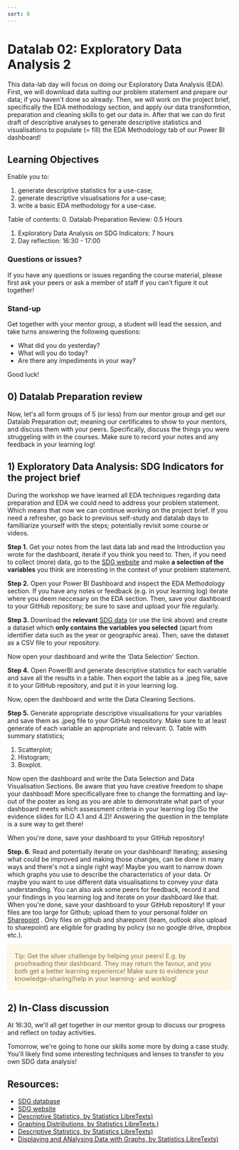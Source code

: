 ```yaml
---
sort: 8
---
```


# Datalab 02: Exploratory Data Analysis 2

This data-lab day will focus on doing our Exploratory Data Analysis (EDA). First, we will download data suiting our problem statement and prepare our data; if you haven't done so already. Then, we will work on the project brief, specifically the EDA methodology section, and apply our data transformtion, preparation and cleaning skills to get our data in. After that we can do first draft of descriptive analyses to generate descriptive statistics and visualisations to populate (= fill) the EDA Methodology tab of our Power BI dashboard!

## Learning Objectives
Enable you to:
1. generate descriptive statistics for a use-case;
2. generate descriptive visualisations for a use-case;
3. write a basic EDA methodology for a use-case.

Table of contents:
0. Datalab Preparation Review: 0.5 Hours
1. Exploratory Data Analysis on SDG Indicators: 7 hours
2. Day reflection: 16:30 - 17:00

### Questions or issues?
If you have any questions or issues regarding the course material, please first ask your peers or ask a member of staff if you can't figure it out together!

### Stand-up
Get together with your mentor group, a student will lead the session, and take turns answering the following questions:
- What did you do yesterday?
- What will you do today?
- Are there any impediments in your way?

Good luck!

## 0) Datalab Preparation review
Now, let's all form groups of 5 (or less) from our mentor group and get our Datalab Preparation out; meaning our certificates to show to your mentors, and discuss them with your peers. Specifically, discuss the things you were struggeling with in the courses. Make sure to record your notes and any feedback in your learning log!

## 1) Exploratory Data Analysis: SDG Indicators for the project brief
During the workshop we have learned all EDA techniques regarding data preparation and EDA we could need to address your problem statement. Which means that now we can continue working on the project brief. If you need a refresher, go back to previous self-study and datalab days to familliarize yourself with the steps; potentially revisit some course or videos.

**Step 1.** Get your notes from the last data lab and read the Introduction you wrote for the dashboard, iterate if you think you need to. Then, if you need to collect (more) data, go to the [SDG website](https://sdg-tracker.org/) and make **a selection of the variables** you think are interesting in the context of your problem statement.

**Step 2.** Open your Power BI Dashboard and inspect the EDA Methodology section. If you have any notes or feedback (e.g. in your learning log) iterate where you deem neccesary on the EDA section. Then, save your dashboard to your GitHub repository; be sure to save and upload your file regularly.

**Step 3.** Download the **relevant** [SDG data](https://unstats.un.org/sdgs/dataportal/) (or use the link above) and create a dataset which **only contains the variables you selected** (apart from identifier data such as the year or geographic area). Then, save the dataset as a CSV file to your repository.

Now open your dashboard and write the 'Data Selection' Section.


**Step 4.** Open PowerBI and generate descriptive statistics for each variable and save all the results in a table. Then export the table as a .jpeg file, save it to your GitHub repository, and put it in your learning log.

Now, open the dashboard and write the Data Cleaning Sections.


**Step 5.** Generate appropriate descriptive visualisations for your variables and save them as .jpeg file to your GitHub repository. Make sure to at least generate of each variable an appropriate and relevant:
0. Table with summary statistics;
1. Scatterplot;
2. Histogram;
3. Boxplot.

Now open the dashboard and write the Data Selection and Data Visualisation Sections. Be aware that you have creative freedom to shape your dashboad! More specificallyare free to change the formatting and lay-out of the poster as long as you are able to demonstrate what part of your dashboard meets which assessment criteria in your learning log (So the evidence slides for ILO 4.1 and 4.2)! Answering the question in the template is a sure way to get there! 

When you're done, save your dashboard to your GitHub repository! 

**Step. 6.** Read and potentially iterate on your dashboard! Iterating; assesing what could be improved and making those changes, can be done in many ways and there's not a single right way! Maybe you want to narrow down which graphs you use to describe the characteristics of your data. Or maybe you want to use different data visualisations to convey your data understanding. You can also ask some peers for feedback, record it and your findings in you learning log and iterate on your dashboard like that. 
When you're done, save your dashboard to your GitHub repository! If your files are too large for Github; upload them to your personal folder on [Sharepoint](www.edubuas.sharepoint.com) . Only files on github and sharepoint (team, outlook also upload to sharepoint) are eligible for grading by policy (so no google drive, dropbox etc.). 

<div style="padding: 15px; border: 1px solid transparent; border-color: transparent; margin-bottom: 20px; border-radius: 4px; color: #8a6d3b;; background-color: #fcf8e3; border-color: #faebcc;">
Tip: Get the silver challenge by helping your peers! E.g. by proofreading their dashboard. They may return the favour, and you both get a better learning experience! Make sure to evidence your knowledge-sharing/help in your learning- and worklog!
</div>

## 2)  In-Class discussion
At 16:30, we'll all get together in our mentor group to discuss our progress and reflect on today activities.

Tomorrow, we're going to hone our skills some more by doing a case study. You'll likely find some interesting techniques and lenses to transfer to you own SDG data analysis!


## Resources:
- [SDG database](https://unstats.un.org/sdgs/indicators/database/)
- [SDG website](https://sdg-tracker.org/)
- [Descriptive Statistics, by Statistics LibreTexts)](https://statics.teams.cdn.office.net/evergreen-assets/safelinks/1/atp-safelinks.html?url=https%3A%2F%2Fstats.libretexts.org%2FBookshelves%2FIntroductory_Statistics%2FBook%253A_Introductory_Statistics_(OpenStax)%2F02%253A_Descriptive_Statistics)
- [Graphing Distributions, by Statistics LibreTexts.)](https://statics.teams.cdn.office.net/evergreen-assets/safelinks/1/atp-safelinks.html?url=https%3A%2F%2Fstats.libretexts.org%2FBookshelves%2FIntroductory_Statistics%2FBook%253A_Introductory_Statistics_(Lane)%2F02%253A_Graphing_Distributions)
-  [Descriptive Statistics, by Statistics LibreTexts)](https://statics.teams.cdn.office.net/evergreen-assets/safelinks/1/atp-safelinks.html?url=https%3A%2F%2Fstats.libretexts.org%2FBookshelves%2FIntroductory_Statistics%2FBook%253A_Introductory_Statistics_(Shafer_and_Zhang)%2F02%253A_Descriptive_Statistics)
 - [Displaying and ANalysing Data with Graphs, by Statistics LibreTexts)](https://statics.teams.cdn.office.net/evergreen-assets/safelinks/1/atp-safelinks.html?url=https%3A%2F%2Fstats.libretexts.org%2FBookshelves%2FIntroductory_Statistics%2FBook%253A_Inferential_Statistics_and_Probability_-_A_Holistic_Approach_(Geraghty)%2F02%253A_Displaying_and_Analyzing_Data_with_Graphs)
